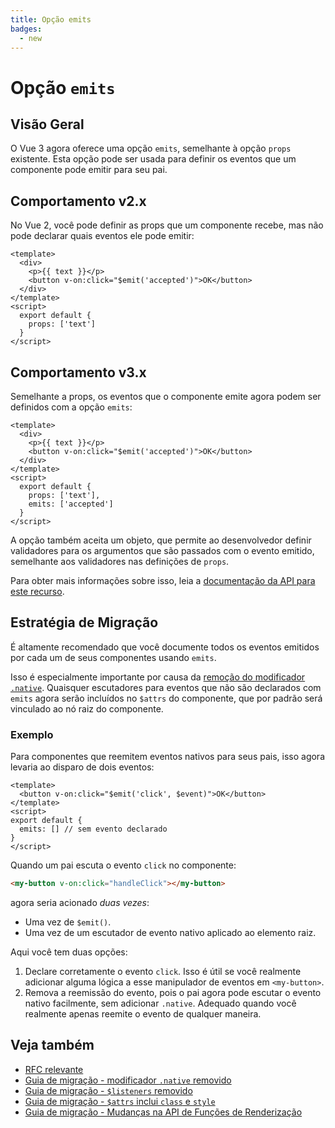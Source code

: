 ```yaml
---
title: Opção emits
badges:
  - new
---
```


# Opção `emits` <MigrationBadges :badges="$frontmatter.badges" />

## Visão Geral

O Vue 3 agora oferece uma opção `emits`, semelhante à opção `props` existente. Esta opção pode ser usada para definir os eventos que um componente pode emitir para seu pai.

## Comportamento v2.x

No Vue 2, você pode definir as props que um componente recebe, mas não pode declarar quais eventos ele pode emitir:

```vue
<template>
  <div>
    <p>{{ text }}</p>
    <button v-on:click="$emit('accepted')">OK</button>
  </div>
</template>
<script>
  export default {
    props: ['text']
  }
</script>
```

## Comportamento v3.x

Semelhante a props, os eventos que o componente emite agora podem ser definidos com a opção `emits`:

```vue
<template>
  <div>
    <p>{{ text }}</p>
    <button v-on:click="$emit('accepted')">OK</button>
  </div>
</template>
<script>
  export default {
    props: ['text'],
    emits: ['accepted']
  }
</script>
```

A opção também aceita um objeto, que permite ao desenvolvedor definir validadores para os argumentos que são passados ​​com o evento emitido, semelhante aos validadores nas definições de `props`.

Para obter mais informações sobre isso, leia a [documentação da API para este recurso](../../api/options-data.md#emits).

## Estratégia de Migração

É altamente recomendado que você documente todos os eventos emitidos por cada um de seus componentes usando `emits`.

Isso é especialmente importante por causa da [remoção do modificador `.native`](./v-on-native-modifier-removed.md). Quaisquer escutadores para eventos que não são declarados com `emits` agora serão incluídos no `$attrs` do componente, que por padrão será vinculado ao nó raiz do componente.

### Exemplo

Para componentes que reemitem eventos nativos para seus pais, isso agora levaria ao disparo de dois eventos:

```vue
<template>
  <button v-on:click="$emit('click', $event)">OK</button>
</template>
<script>
export default {
  emits: [] // sem evento declarado
}
</script>
```

Quando um pai escuta o evento `click` no componente:

```html
<my-button v-on:click="handleClick"></my-button>
```

agora seria acionado _duas vezes_:

- Uma vez de `$emit()`.
- Uma vez de um escutador de evento nativo aplicado ao elemento raiz.

Aqui você tem duas opções:

1. Declare corretamente o evento `click`. Isso é útil se você realmente adicionar alguma lógica a esse manipulador de eventos em `<my-button>`.
2. Remova a reemissão do evento, pois o pai agora pode escutar o evento nativo facilmente, sem adicionar `.native`. Adequado quando você realmente apenas reemite o evento de qualquer maneira.

## Veja também

- [RFC relevante](https://github.com/vuejs/rfcs/blob/master/active-rfcs/0030-emits-option.md)
- [Guia de migração - modificador `.native` removido](./v-on-native-modifier-removed.md)
- [Guia de migração - `$listeners` removido](./listeners-removed.md)
- [Guia de migração - `$attrs` inclui `class` e `style`](./attrs-includes-class-style.md)
- [Guia de migração - Mudanças na API de Funções de Renderização](./render-function-api.md)

